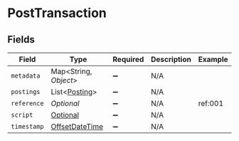 # PostTransaction


## Fields

| Field                                                                                     | Type                                                                                      | Required                                                                                  | Description                                                                               | Example                                                                                   |
| ----------------------------------------------------------------------------------------- | ----------------------------------------------------------------------------------------- | ----------------------------------------------------------------------------------------- | ----------------------------------------------------------------------------------------- | ----------------------------------------------------------------------------------------- |
| `metadata`                                                                                | Map<String, *Object*>                                                                     | :heavy_minus_sign:                                                                        | N/A                                                                                       |                                                                                           |
| `postings`                                                                                | List<[Posting](../../models/shared/Posting.md)>                                           | :heavy_minus_sign:                                                                        | N/A                                                                                       |                                                                                           |
| `reference`                                                                               | *Optional<String>*                                                                        | :heavy_minus_sign:                                                                        | N/A                                                                                       | ref:001                                                                                   |
| `script`                                                                                  | [Optional<PostTransactionScript>](../../models/shared/PostTransactionScript.md)           | :heavy_minus_sign:                                                                        | N/A                                                                                       |                                                                                           |
| `timestamp`                                                                               | [OffsetDateTime](https://docs.oracle.com/javase/8/docs/api/java/time/OffsetDateTime.html) | :heavy_minus_sign:                                                                        | N/A                                                                                       |                                                                                           |